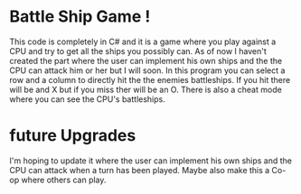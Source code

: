 <h1> Battle Ship Game ! </h1>

This code is completely in C# and it is a game where you play against a CPU and try to get all the ships you possibly can. As of now I haven't 
created the part where the user can implement his own ships and the the CPU can attack him or her but I will soon. In this program you can select a
row and a column to directly hit the the enemies battleships. If you hit there will be and X but if you miss ther will be an O. There is also a cheat
mode where you can see the CPU's battleships.


<h1>future Upgrades</h1>

I'm hoping to update it where the user can implement his own ships and the CPU can attack when a turn has been played. Maybe also make this a Co-op where
others can play.
